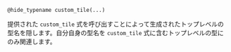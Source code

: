 ```
@hide_typename custom_tile(...)
```

提供された `custom_tile` 式を呼び出すことによって生成されたトップレベルの型名を隠します。自分自身の型名を `custom_tile` 式に含むトップレベルの型にのみ関連します。
